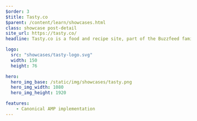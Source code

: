 ```yaml
---
$order: 3
$title: Tasty.co 
$parent: /content/learn/showcases.html
class: showcase post-detail
site_url: https://tasty.co/
headline: Tasty.co is a food and recipe site, part of the Buzzfeed family. The site is built using AMP from the ground up, resulting in a fast user experience across devices, while maintaining the look and feel of Tasty’s content.

logo:
  src: "showcases/tasty-logo.svg"
  width: 150
  height: 76

hero:
  hero_img_base: /static/img/showcases/tasty.png
  hero_img_width: 1080
  hero_img_height: 1920

features:
    - Canonical AMP implementation
---
```

